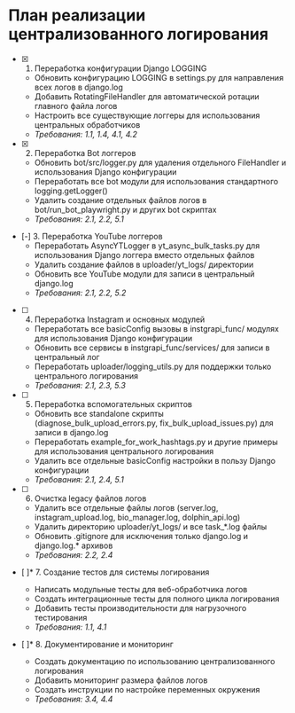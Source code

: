 # План реализации централизованного логирования

- [x] 1. Переработка конфигурации Django LOGGING
  - Обновить конфигурацию LOGGING в settings.py для направления всех логов в django.log
  - Добавить RotatingFileHandler для автоматической ротации главного файла логов
  - Настроить все существующие логгеры для использования центральных обработчиков
  - _Требования: 1.1, 1.4, 4.1, 4.2_

- [x] 2. Переработка Bot логгеров
  - Обновить bot/src/logger.py для удаления отдельного FileHandler и использования Django конфигурации
  - Переработать все bot модули для использования стандартного logging.getLogger()
  - Удалить создание отдельных файлов логов в bot/run_bot_playwright.py и других bot скриптах
  - _Требования: 2.1, 2.2, 5.1_

- [-] 3. Переработка YouTube логгеров
  - Переработать AsyncYTLogger в yt_async_bulk_tasks.py для использования Django логгера вместо отдельных файлов
  - Удалить создание файлов в uploader/yt_logs/ директории
  - Обновить все YouTube модули для записи в центральный django.log
  - _Требования: 2.1, 2.2, 5.2_

- [ ] 4. Переработка Instagram и основных модулей
  - Переработать все basicConfig вызовы в instgrapi_func/ модулях для использования Django конфигурации
  - Обновить все сервисы в instgrapi_func/services/ для записи в центральный лог
  - Переработать uploader/logging_utils.py для поддержки только центрального логирования
  - _Требования: 2.1, 2.3, 5.3_

- [ ] 5. Переработка вспомогательных скриптов
  - Обновить все standalone скрипты (diagnose_bulk_upload_errors.py, fix_bulk_upload_issues.py) для записи в django.log
  - Переработать example_for_work_hashtags.py и другие примеры для использования центрального логирования
  - Удалить все отдельные basicConfig настройки в пользу Django конфигурации
  - _Требования: 2.1, 2.4, 5.1_

- [ ] 6. Очистка legacy файлов логов
  - Удалить все отдельные файлы логов (server.log, instagram_upload.log, bio_manager.log, dolphin_api.log)
  - Удалить директорию uploader/yt_logs/ и все task_*.log файлы
  - Обновить .gitignore для исключения только django.log и django.log.* архивов
  - _Требования: 2.2, 2.4_

- [ ]* 7. Создание тестов для системы логирования
  - Написать модульные тесты для веб-обработчика логов
  - Создать интеграционные тесты для полного цикла логирования
  - Добавить тесты производительности для нагрузочного тестирования
  - _Требования: 1.1, 4.1_

- [ ]* 8. Документирование и мониторинг
  - Создать документацию по использованию централизованного логирования
  - Добавить мониторинг размера файлов логов
  - Создать инструкции по настройке переменных окружения
  - _Требования: 3.4, 4.4_